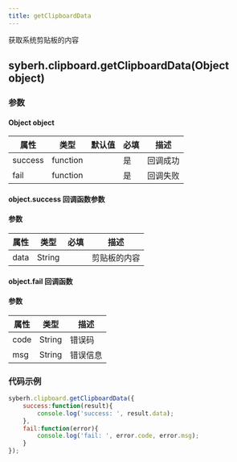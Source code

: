 ```yaml
---
title: getClipboardData
---
```


获取系统剪贴板的内容 

<!-- 支持`Promise` 使用。 -->

## syberh.clipboard.getClipboardData(Object object)
### 参数
#### Object object
| 属性     | 类型   | 默认值  |  必填 | 描述                         |
| ---------- | ------- | -------- | ---------------- | ----------------------------------
| success | function |  |  是       | 回调成功      |
| fail   | function |  |  是       | 回调失败      |

#### object.success 回调函数参数
#### 参数
| 属性     | 类型    | 必填 | 描述                     |
| ---------- | ------- | -------- | ---------------------- |
| data | String |   |剪贴板的内容 |

#### object.fail 回调函数
#### 参数
| 属性 | 类型  | 描述 |
| -- | -- | -- |
| code | String | 错误码 |
| msg | String  | 错误信息 |


### 代码示例
``` javascript
syberh.clipboard.getClipboardData({
	success:function(result){
        console.log('success: ', result.data);
    },
    fail:function(error){
        console.log('fail: ', error.code, error.msg);
    }
});
```

<!-- #### Promise
``` javascript
syberh.clipboard.getClipboardData()
    .then(function(result) {
        console.log('success: ', result.data);
    }).catch(function(error) {
        console.log('fail: ', error.code, error.msg);
    });
``` -->

